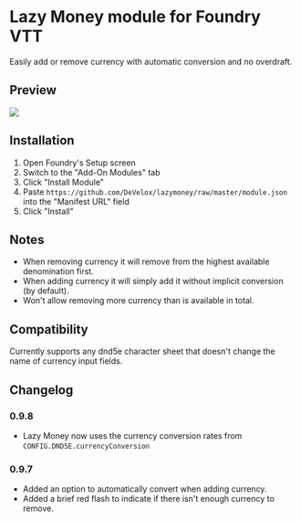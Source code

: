 # Lazy Money module for Foundry VTT
Easily add or remove currency with automatic conversion and no overdraft.
## Preview
![](https://i.imgur.com/IUml0iX.gif)
## Installation
1. Open Foundry's Setup screen
2. Switch to the "Add-On Modules" tab
3. Click "Install Module"
4. Paste `https://github.com/DeVelox/lazymoney/raw/master/module.json` into the "Manifest URL" field
5. Click "Install"
## Notes
- When removing currency it will remove from the highest available denomination first.
- When adding currency it will simply add it without implicit conversion (by default).
- Won't allow removing more currency than is available in total.
## Compatibility
Currently supports any dnd5e character sheet that doesn't change the name of currency input fields.
## Changelog
### 0.9.8
- Lazy Money now uses the currency conversion rates from `CONFIG.DND5E.currencyConversion`
### 0.9.7
- Added an option to automatically convert when adding currency.
- Added a brief red flash to indicate if there isn't enough currency to remove.